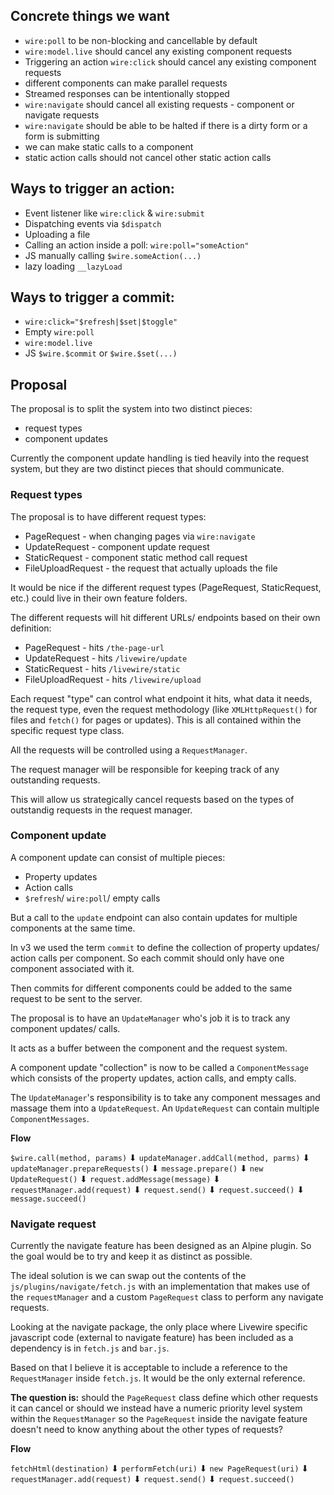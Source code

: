 ## Concrete things we want
- `wire:poll` to be non-blocking and cancellable by default
- `wire:model.live` should cancel any existing component requests
- Triggering an action `wire:click` should cancel any existing component requests
- different components can make parallel requests
- Streamed responses can be intentionally stopped
- `wire:navigate` should cancel all existing requests - component or navigate requests
- `wire:navigate` should be able to be halted if there is a dirty form or a form is submitting
- we can make static calls to a component
- static action calls should not cancel other static action calls

## Ways to trigger an action:
* Event listener like `wire:click` & `wire:submit`
* Dispatching events via `$dispatch`
* Uploading a file
* Calling an action inside a poll: `wire:poll="someAction"`
* JS manually calling `$wire.someAction(...)`
* lazy loading `__lazyLoad`

## Ways to trigger a commit:
* `wire:click="$refresh|$set|$toggle"`
* Empty `wire:poll`
* `wire:model.live`
* JS `$wire.$commit` or `$wire.$set(...)`

## Proposal

The proposal is to split the system into two distinct pieces:
- request types
- component updates

Currently the component update handling is tied heavily into the request system, but they are two distinct pieces that should communicate.

### Request types

The proposal is to have different request types:
- PageRequest - when changing pages via `wire:navigate`
- UpdateRequest - component update request
- StaticRequest - component static method call request
- FileUploadRequest - the request that actually uploads the file

It would be nice if the different request types (PageRequest, StaticRequest, etc.) could live in their own feature folders.

The different requests will hit different URLs/ endpoints based on their own definition:
- PageRequest - hits `/the-page-url`
- UpdateRequest - hits `/livewire/update`
- StaticRequest - hits `/livewire/static`
- FileUploadRequest - hits `/livewire/upload`

Each request "type" can control what endpoint it hits, what data it needs, the request type, even the request methodology (like `XMLHttpRequest()` for files and `fetch()` for pages or updates).
This is all contained within the specific request type class.

All the requests will be controlled using a `RequestManager`.

The request manager will be responsible for keeping track of any outstanding requests.

This will allow us strategically cancel requests based on the types of outstandig requests in the request manager.

### Component update

A component update can consist of multiple pieces:
- Property updates
- Action calls
- `$refresh`/ `wire:poll`/ empty calls

But a call to the `update` endpoint can also contain updates for multiple components at the same time.

In v3 we used the term `commit` to define the collection of property updates/ action calls per component. So each commit should only have one component associated with it.

Then commits for different components could be added to the same request to be sent to the server.

The proposal is to have an `UpdateManager` who's job it is to track any component updates/ calls.

It acts as a buffer between the component and the request system.

A component update "collection" is now to be called a `ComponentMessage` which consists of the property updates, action calls, and empty calls.

The `UpdateManager`'s responsibility is to take any component messages and massage them into a `UpdateRequest`. An `UpdateRequest` can contain multiple `ComponentMessages`.

**Flow**

`$wire.call(method, params)`
    ⬇
`updateManager.addCall(method, parms)`
    ⬇
`updateManager.prepareRequests()`
    ⬇
`message.prepare()`
    ⬇
`new UpdateRequest()`
    ⬇
`request.addMessage(message)`
    ⬇
`requestManager.add(request)`
    ⬇
`request.send()`
    ⬇
`request.succeed()`
    ⬇
`message.succeed()`


### Navigate request

Currently the navigate feature has been designed as an Alpine plugin. So the goal would be to try and keep it as distinct as possible.

The ideal solution is we can swap out the contents of the `js/plugins/navigate/fetch.js` with an implementation that makes use of the `requestManager` and a custom `PageRequest` class to perform any navigate requests.

Looking at the navigate package, the only place where Livewire specific javascript code (external to navigate feature) has been included as a dependency is in `fetch.js` and `bar.js`.

Based on that I believe it is acceptable to include a reference to the `RequestManager` inside `fetch.js`. It would be the only external reference.

**The question is:** should the `PageRequest` class define which other requests it can cancel or should we instead have a numeric priority level system within the `RequestManager` so the `PageRequest` inside the navigate feature doesn't need to know anything about the other types of requests?

**Flow**

`fetchHtml(destination)`
    ⬇
`performFetch(uri)`
    ⬇
`new PageRequest(uri)`
    ⬇
`requestManager.add(request)`
    ⬇
`request.send()`
    ⬇
`request.succeed()`
